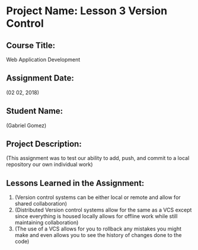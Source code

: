 # Project Name:  Lesson 3 Version Control


## Course Title:
Web Application Development

## Assignment Date:  
(02 02, 2018)

## Student Name:  
(Gabriel Gomez)

## Project Description:
(This assignment was to test our ability to add, push, and commit to a local repository our own individual work)

## Lessons Learned in the Assignment:
1. (Version control systems can be either local or remote and allow for shared collaboration)
2. (Distributed Version control systems allow for the same as a VCS except since everything is housed locally allows for offline work while still maintaining collaboration)
3. (The use of a VCS allows for you to rollback any mistakes you might make and even allows you to see the history of changes done to the code)

